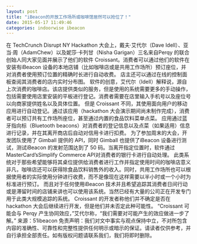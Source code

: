 ```yaml
---
layout: post
title: "iBeacon的开放工作场所或咖啡馆居然可以抢位了！"
date: 2015-05-17 11:49:46
categories: indoorwise ibeacon
---
```

<div class="asb asb-post asb-post-01"></div>
 
<div class="rich_media_thumb_wrp" id="media"><img alt="" class="rich_media_thumb aligncenter" data-s="300,640" id="js_cover" src="http://mmbiz.qpic.cn/mmbiz/sYgx3LxpXkKgwShbeddotrJCWAFO0FAoVzadAd4j2WWv9SG58wM5Xb9eu0FBCgCM1Fx6RELq0NJHjEFRC8phXg/640?wx_fmt=jpeg&amp;wxfrom=5"/></div>


<div class="rich_media_content" id="js_content">
在 TechCrunch Disrupt NY Hackathon 大会上，戴夫·艾代尔（Dave Idell）、亚当·周（AdamChew）以及妮莎·卡列甘（Nisha Garigan）三名来自Perqy 的联合创始人同大家见面并展示了他们的软件 Croissant。消费者可以通过他们的软件在安装有iBeacon 设备的本地店铺（比如咖啡店或是共用工作场所）预订座位，并对消费者使用预订位置的精确时长进行自动收费。
店主还可以通过在线的控制面板查阅其消费者的店内实时分布图。
软件的创意，艾代尔（Idell）解释说，源自上次消费的咖啡店。该店提供类似的服务，但是使用的系统需要更多的手动操作，包括需要使用店里安装的平板进行登记。消费者需要在店里输入手机号以及座位号以向商家提供姓名以及具体位置。
但是 Croissant 不同，其使用面向用户的移动应用进行自动登记。通过该应用（hackathon 大会演示期间尚未制作完成），消费者可以预订共有工作场所座位，甚至通过内置的食品饮料菜单点菜。
应用通过蓝牙指向标（Bluetooth beacons）对消费者的登记信息以及点菜（如果适用）信息进行记录，并在其离开商店后自动对信用卡进行扣费。
为了参加周末的大会，开发团队使用了 Gimball 提供的 API，同时 Gimball 也提供了iBeacon 设备进行测试，测试iBeacon 的发射范围达到了 50 码。当离开指定位置时，软件通过 MasterCard’sSimplify Commerce API对消费者的银行卡进行自动处理。
此类系统对于那些希望能够将其桌位提供给消费者进行工作并指定使用时间的咖啡店意义非凡，咖啡店还可以获得除食品饮料销售外的收入。同时，共用工作场所也可以根据使用者的实际使用分钟进行收费，而不是像现在这样需要以半小时或一个小时为标准进行预订。
而且对于任何使用iBeacon 技术并且希望追踪其消费者日间行动或是滞留时间的店铺来讲也可以使用该系统。当然已经有大量的公司正在开发专门用于此类大规模追踪的系统。
Croissant 的开发者称他们并不确定是否在 hackathon 大会后继续进行开发，但是他们并未否定此种可能性。
“Croissant 可能会与 Perqy 产生协同效应，”艾代尔称，“我们需要对可能产生的效应做进一步了解。”
来源：51ibeacon
免责声明：我们对文中事实与观点保持中立，不对所包含内容的准确性、可靠性和完整性提供任何明示或暗示的保证。请读者仅供参考，并自行承担全部责任。如有版权问题请联系我们，我们将即时删除。
</div>